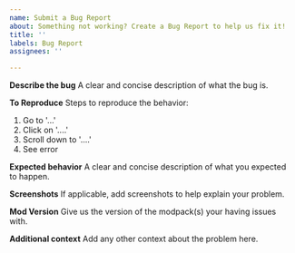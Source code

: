 ```yaml
---
name: Submit a Bug Report
about: Something not working? Create a Bug Report to help us fix it!
title: ''
labels: Bug Report
assignees: ''

---
```


**Describe the bug**
A clear and concise description of what the bug is.

**To Reproduce**
Steps to reproduce the behavior:
1. Go to '...'
2. Click on '....'
3. Scroll down to '....'
4. See error

**Expected behavior**
A clear and concise description of what you expected to happen.

**Screenshots**
If applicable, add screenshots to help explain your problem.

**Mod Version**
Give us the version of the modpack(s) your having issues with.

**Additional context**
Add any other context about the problem here.
